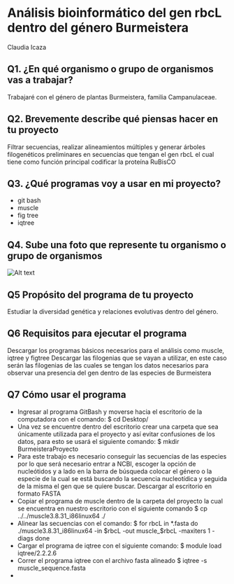 # Análisis bioinformático del gen rbcL dentro del género Burmeistera

Claudia Icaza


## Q1. ¿En qué organismo o grupo de organismos vas a trabajar?
Trabajaré con el género de plantas Burmeistera, familia Campanulaceae.

## Q2. Brevemente describe qué piensas hacer en tu proyecto
Filtrar secuencias, realizar alineamientos múltiples y generar árboles filogenéticos preliminares en secuencias que tengan el gen rbcL el cual tiene como función principal codificar la proteína RuBisCO

## Q3. ¿Qué programas voy a usar en mi proyecto?
* git bash 
* muscle 
* fig tree
* iqtree

## Q4. Sube una foto que represente tu organismo o grupo de organismos
![Alt text](https://inaturalist-open-data.s3.amazonaws.com/photos/12875007/large.jpg)

## Q5 Propósito del programa de tu proyecto
Estudiar la diversidad genética y relaciones evolutivas dentro del género.

## Q6 Requisitos para ejecutar el programa
Descargar los programas básicos necesarios para el análisis como muscle, iqtree y figtree
Descargar las filogenias que se vayan a utilizar, en este caso serán las filogenias de las cuales se tengan los datos necesarios para observar una presencia del gen dentro de las especies de Burmeistera

## Q7 Cómo usar el programa
* Ingresar al programa GitBash y moverse hacia el escritorio de la computadora con el comando:
  $ cd Desktop/ 
* Una vez se encuentre dentro del escritorio crear una carpeta que sea únicamente utilizada para el proyecto y así evitar confusiones de los datos, para esto se usará el siguiente comando:
  $ mkdir BurmeisteraProyecto
* Para este trabajo es necesario conseguir las secuencias de las especies por lo que será necesario entrar a NCBI, escoger la opción de nucleótidos y a lado en la barra de búsqueda colocar el género o la especie de la cual se está buscando la secuencia nucleotídica y seguida de la misma el gen que se quiere buscar. Descargar al escritorio en formato FASTA
* Copiar el programa de muscle dentro de la carpeta del proyecto la cual se encuentra en nuestro escritorio con el siguiente comando 
  $ cp ../../muscle3.8.31_i86linux64 ./
* Alinear las secuencias con el comando:
  $ for rbcL in *.fasta
  do
  ./muscle3.8.31_i86linux64 -in $rbcL -out muscle_$rbcL -maxiters 1 -diags
  done
* Cargar el programa de iqtree con el siguiente comando:
  $ module load iqtree/2.2.2.6
* Correr el programa iqtree con el archivo fasta alineado
  $ iqtree -s muscle_sequence.fasta
* 
